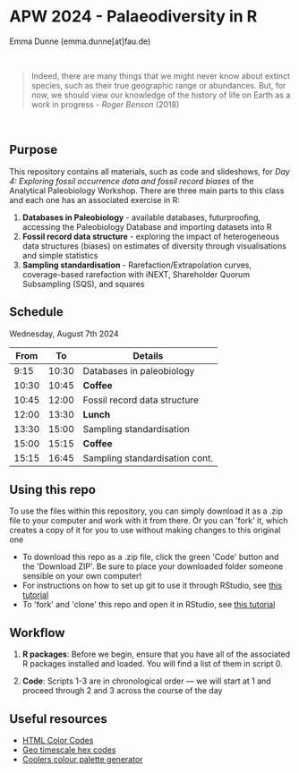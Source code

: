 # APW 2024 - Palaeodiversity in R

Emma Dunne (emma.dunne[at]fau.de)

<br>


> Indeed, there are many things that we might never know about extinct species, such as their true geographic range or abundances. But, for now, we should view our knowledge of the history of life on Earth as a work in progress - *Roger Benson* (2018)

<br>

## Purpose

This repository contains all materials, such as code and slideshows, for *Day 4: Exploring fossil occurrence data and fossil record biases* of the Analytical Paleobiology Workshop. There are three main parts to this class and each one has an associated exercise in R:

1. **Databases in Paleobiology** - available databases, futurproofing, accessing the Paleobiology Database and importing datasets into R
2. **Fossil record data structure** - exploring the impact of heterogeneous data structures (biases) on estimates of diversity through visualisations and simple statistics
3. **Sampling standardisation** - Rarefaction/Extrapolation curves, coverage-based rarefaction with iNEXT, Shareholder Quorum Subsampling (SQS), and squares


## Schedule

Wednesday, August 7th 2024


| From  | To    | Details                           |
|-------|-------|-----------------------------------|
| 9:15  | 10:30 | Databases in paleobiology         |
| 10:30 | 10:45 | **Coffee**                        |
| 10:45 | 12:00 | Fossil record data structure      |
| 12:00 | 13:30 | **Lunch**                         |
| 13:30 | 15:00 | Sampling standardisation          |
| 15:00 | 15:15 | **Coffee**                        |
| 15:15 | 16:45 | Sampling standardisation cont.    |


## Using this repo

To use the files within this repository, you can simply download it as a .zip file to your computer and work with it from there. Or you can 'fork' it, which creates a copy of it for you to use without making changes to this original one

- To download this repo as a .zip file, click the green 'Code' button and the 'Download ZIP'. Be sure to place your downloaded folder someone sensible on your own computer!
- For instructions on how to set up git to use it through RStudio, see [this tutorial](https://jennybc.github.io/2014-05-12-ubc/ubc-r/session03_git.html)
- To 'fork' and 'clone' this repo and open it in RStudio, see [this tutorial](https://github.com/rstats-tln/fork-and-clone-repo)


## Workflow

1. **R packages**: Before we begin, ensure that you have all of the associated R packages installed and loaded. You will find a list of them in script 0. 

2. **Code**: Scripts 1-3 are in chronological order — we will start at 1 and proceed through 2 and 3 across the course of the day


## Useful resources

- [HTML Color Codes](https://htmlcolorcodes.com/)
- [Geo timescale hex codes](https://github.com/crimeacs/Geochronological_Colors/blob/master/Geochronological_scale_HEX.pdf)
- [Coolers colour palette generator](https://coolors.co/)


